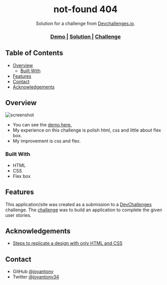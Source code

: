 <!-- Please update value in the {}  -->

<h1 align="center">not-found 404</h1>

<div align="center">
   Solution for a challenge from  <a href="http://devchallenges.io" target="_blank">Devchallenges.io</a>.
</div>

<div align="center">
  <h3>
    <a href="https://not-found-404-page.netlify.app">
      Demo
    </a>
    <span> | </span>
    <a href="https://github.com/joyantony/not-found">
      Solution
    </a>
    <span> | </span>
    <a href="https://devchallenges.io/challenges/wBunSb7FPrIepJZAg0sY">
      Challenge
    </a>
  </h3>
</div>

<!-- TABLE OF CONTENTS -->

## Table of Contents

- [Overview](#overview)
  - [Built With](#built-with)
- [Features](#features)
- [Contact](#contact)
- [Acknowledgements](#acknowledgements)

<!-- OVERVIEW -->

## Overview

![screenshot](https://drive.google.com/uc?id=1Oip0xyneK-LUam36fs18j484RtrFPV2q)


- You can see the [demo here.](https://not-found-404-page.netlify.app/)
- My experience on this challenge is polish html, css and little about flex box.
- My improvement is css and flex.


### Built With

<!-- This section should list any major frameworks that you built your project using. Here are a few examples.-->

- HTML
- CSS
- Flex box

## Features

<!-- List the features of your application or follow the template. Don't share the figma file here :) -->

This application/site was created as a submission to a [DevChallenges](https://devchallenges.io/challenges) challenge. The [challenge](https://devchallenges.io/challenges/wBunSb7FPrIepJZAg0sY) was to build an application to complete the given user stories.


## Acknowledgements

<!-- This section should list any articles or add-ons/plugins that helps you to complete the project. This is optional but it will help you in the future. For exmpale -->

- [Steps to replicate a design with only HTML and CSS](https://devchallenges-blogs.web.app/how-to-replicate-design/)


## Contact

- GitHub [@joyantony](https://github.com/joyantony)
- Twitter [@joyantony34](https://twitter.com/joyantony34)
